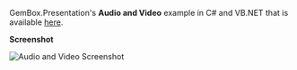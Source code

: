 GemBox.Presentation's **Audio and Video** example in C# and VB.NET that is available [here](https://www.gemboxsoftware.com/presentation/examples/powerpoint-audio-video/406).

**Screenshot**

![Audio and Video Screenshot](https://www.gemboxsoftware.com/Presentation/Examples/Content/BasicFeatures/AudioAndVideo/AudioAndVideo.png)